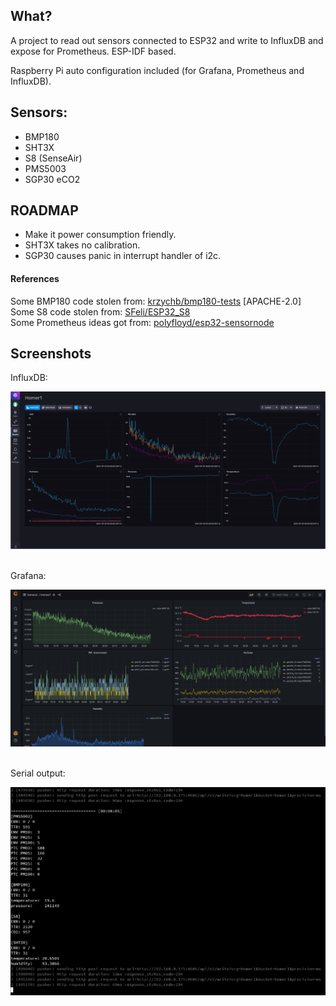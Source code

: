 ## What?

A project to read out sensors connected to ESP32 and write to InfluxDB and expose for Prometheus. ESP-IDF based.

Raspberry Pi auto configuration included (for Grafana, Prometheus and InfluxDB).

## Sensors:

- BMP180
- SHT3X
- S8 (SenseAir)
- PMS5003
- SGP30 eCO2

## ROADMAP

- Make it power consumption friendly.
- SHT3X takes no calibration.
- SGP30 causes panic in interrupt handler of i2c.

#### References

Some BMP180 code stolen from:
[krzychb/bmp180-tests](https://github.com/krzychb/bmp180-tests) [APACHE-2.0]<br>
Some S8 code stolen from:
[SFeli/ESP32_S8](https://github.com/SFeli/ESP32_S8/blob/master/ESP32_S8_01.ino)<br>
Some Prometheus ideas got from:
[polyfloyd/esp32-sensornode](https://github.com/polyfloyd/esp32-sensornode)

## Screenshots

InfluxDB:

![InfluxDB](screenshots/influxdb.png)
<br>
<br>

Grafana:

![Grafana](screenshots/grafana.png)
<br>
<br>

Serial output:

![esp32 output](screenshots/esp32_output.png)


